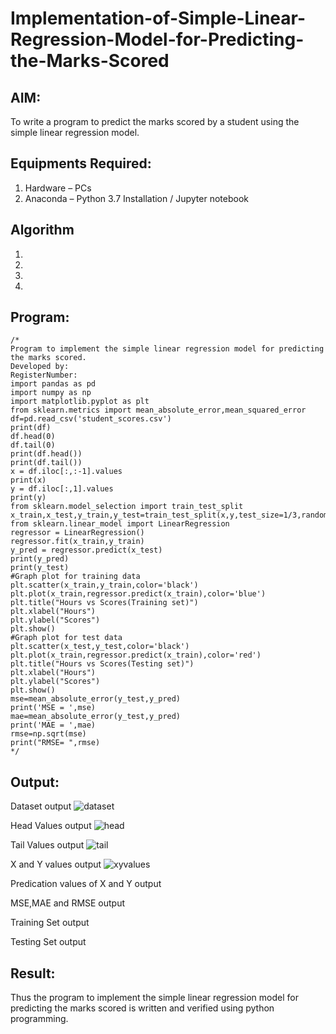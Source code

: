 # Implementation-of-Simple-Linear-Regression-Model-for-Predicting-the-Marks-Scored

## AIM:
To write a program to predict the marks scored by a student using the simple linear regression model.

## Equipments Required:
1. Hardware – PCs
2. Anaconda – Python 3.7 Installation / Jupyter notebook

## Algorithm
1. 
2. 
3. 
4. 

## Program:
```
/*
Program to implement the simple linear regression model for predicting the marks scored.
Developed by: 
RegisterNumber:
import pandas as pd
import numpy as np
import matplotlib.pyplot as plt
from sklearn.metrics import mean_absolute_error,mean_squared_error
df=pd.read_csv('student_scores.csv')
print(df)
df.head(0)
df.tail(0)
print(df.head())
print(df.tail())
x = df.iloc[:,:-1].values
print(x)
y = df.iloc[:,1].values
print(y)
from sklearn.model_selection import train_test_split
x_train,x_test,y_train,y_test=train_test_split(x,y,test_size=1/3,random_state=0)
from sklearn.linear_model import LinearRegression
regressor = LinearRegression()
regressor.fit(x_train,y_train)
y_pred = regressor.predict(x_test)
print(y_pred)
print(y_test)
#Graph plot for training data
plt.scatter(x_train,y_train,color='black')
plt.plot(x_train,regressor.predict(x_train),color='blue')
plt.title("Hours vs Scores(Training set)")
plt.xlabel("Hours")
plt.ylabel("Scores")
plt.show()
#Graph plot for test data
plt.scatter(x_test,y_test,color='black')
plt.plot(x_train,regressor.predict(x_train),color='red')
plt.title("Hours vs Scores(Testing set)")
plt.xlabel("Hours")
plt.ylabel("Scores")
plt.show()
mse=mean_absolute_error(y_test,y_pred)
print('MSE = ',mse)
mae=mean_absolute_error(y_test,y_pred)
print('MAE = ',mae)
rmse=np.sqrt(mse)
print("RMSE= ",rmse)  
*/
```

## Output:
Dataset
output
![dataset](https://github.com/user-attachments/assets/4e02772d-eed6-43f6-8932-0fb0751720bd)

Head Values
output
![head](https://github.com/user-attachments/assets/191c1a02-3486-426e-bffe-b3d05d51d91c)

Tail Values
output
![tail](https://github.com/user-attachments/assets/883da906-50b9-4da8-b79c-5c90291141d5)

X and Y values
output
![xyvalues](https://github.com/user-attachments/assets/cfec8252-ad31-4206-9782-2527fb05b918)

Predication values of X and Y
output

MSE,MAE and RMSE
output

Training Set
output

Testing Set
output



## Result:
Thus the program to implement the simple linear regression model for predicting the marks scored is written and verified using python programming.
